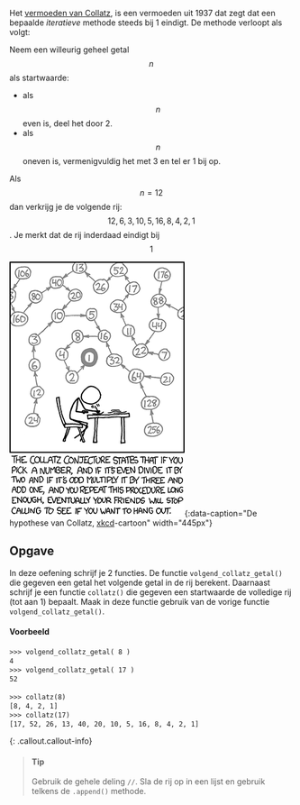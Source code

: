 Het [vermoeden van Collatz](https://nl.wikipedia.org/wiki/Vermoeden_van_Collatz), is een vermoeden uit 1937 dat zegt dat een bepaalde *iteratieve* methode steeds bij 1 eindigt. De methode verloopt als volgt:

Neem een willeurig geheel getal $$n$$ als startwaarde:

- als $$n$$ even is, deel het door 2.
- als $$n$$ oneven is, vermenigvuldig het met 3 en tel er 1 bij op.

Als $$n= 12$$ dan verkrijg je de volgende rij: $$12, 6, 3, 10, 5, 16, 8, 4, 2, 1$$. Je merkt dat de rij inderdaad eindigt bij $$1$$

![Collatz conjecture](media/collatz_conjecture.png "Collatz conjecture"){:data-caption="De hypothese van Collatz, [xkcd](https://xkcd.com/710)-cartoon" width="445px"}

## Opgave
In deze oefening schrijf je 2 functies. De functie `volgend_collatz_getal()` die gegeven een getal het volgende getal in de rij berekent. 
Daarnaast schrijf je een functie `collatz()` die gegeven een startwaarde de volledige rij (tot aan 1) bepaalt. Maak in deze functie gebruik van de vorige functie `volgend_collatz_getal()`.

#### Voorbeeld
```
>>> volgend_collatz_getal( 8 )
4
>>> volgend_collatz_getal( 17 )
52

>>> collatz(8)
[8, 4, 2, 1]
>>> collatz(17)
[17, 52, 26, 13, 40, 20, 10, 5, 16, 8, 4, 2, 1]
```
{: .callout.callout-info}
> #### Tip
> Gebruik de gehele deling `//`.
> Sla de rij op in een lijst en gebruik telkens de `.append()` methode.